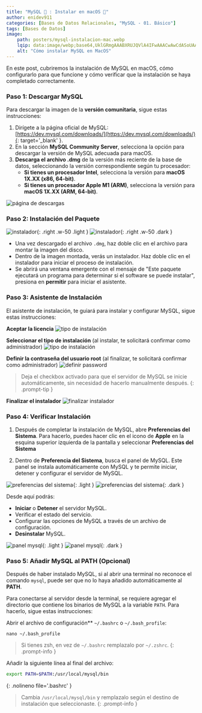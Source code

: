 ```yaml
---
title: "MySQL 🐬 : Instalar en macOS "
author: enidev911
categories: [Bases de Datos Relacionales, "MySQL - 01. Básico"]
tags: [Bases de Datos]
image:
    path: posters/mysql-instalacion-mac.webp
    lqip: data:image/webp;base64,UklGRmgAAABXRUJQVlA4IFwAAACwAwCdASoUAAsAPzmGuVOvKSWisAgB4CcJZwAAWxVRq/jfBzIAAAD+6o2TPtwDHmMtMLGqNV28JUaeMpSE+dN9rSlkweKo/zoYLWo5CQjX6hpuT9oodfcQKIAAAA==
    alt: "Cómo instalar MySQL en MacOS"
---
```


En este post, cubriremos la instalación de MySQL en macOS, cómo configurarlo para que funcione y cómo verificar que la instalación se haya completado correctamente.

### **Paso 1: Descargar MySQL**

Para descargar la imagen de la **versión comunitaria**, sigue estas instrucciones:

1. Dirígete a la página oficial de MySQL: [https://dev.mysql.com/downloads/](https://dev.mysql.com/downloads/){: target='_blank' }.
2. En la sección **MySQL Community Server**, selecciona la opción para descargar la versión de MySQL adecuada para macOS.
3. **Descarga el archivo .dmg** de la versión más reciente de la base de datos, seleccionando la versión correspondiente según tu procesador:
   - **Si tienes un procesador Intel**, selecciona la versión para **macOS 1X.XX (x86, 64-bit)**.
   - **Si tienes un procesador Apple M1 (ARM)**, selecciona la versión para **macOS 1X.XX (ARM, 64-bit)**.

![página de descargas](mysql/mysql-pagina-de-descargas-macos.webp)

### **Paso 2: Instalación del Paquete**

![instalador](mysql/mysql-installer-mac-light.webp){: .right .w-50 .light }
![instalador](mysql/mysql-installer-mac-dark.webp){: .right .w-50 .dark }
- Una vez descargado el archivo `.dmg`, haz doble clic en el archivo para montar la imagen del disco.
- Dentro de la imagen montada, verás un instalador. Haz doble clic en el instalador para iniciar el proceso de instalación.
- Se abrirá una ventana emergente con el mensaje de "Este paquete ejecutará un programa para determinar si el software se puede instalar", presiona en **permitir** para iniciar el asistente. 

### **Paso 3: Asistente de Instalación**

El asistente de instalación, te guiará para instalar y configurar MySQL, sigue estas instrucciones:

**Aceptar la licencia**
![tipo de instalación](mysql/mysql-mac-asistente-licencia.webp)

**Seleccionar el tipo de instalación** (al instalar, te solicitará confirmar como administrador)
![tipo de instalación](mysql/mysql-mac-asistente-tipo-instalacion.webp)

**Definir la contraseña del usuario root** (al finalizar, te solicitará confirmar como administrador)
![definir password](mysql/mysql-mac-asistente-definir-password-root.webp)

> Deja el checkbox activado para que el servidor de MySQL se inicie automáticamente, sin necesidad de hacerlo manualmente después.
{: .prompt-tip }

**Finalizar el instalador**
![finalizar instalador](mysql/mysql-mac-asistente-finalizar.webp)

### **Paso 4: Verificar Instalación**

1. Después de completar la instalación de MySQL, abre **Preferencias del Sistema**. Para hacerlo, puedes hacer clic en el icono de **Apple** en la esquina superior izquierda de la pantalla y seleccionar **Preferencias del Sistema**

2. Dentro de **Preferencia del Sistema**, busca el panel de MySQL. Este panel se instala automáticamente con MySQL y te permite iniciar, detener y configurar el servidor de MySQL.

![preferencias del sistema](mysql/mysql-mac-preferencias-del-sistema-light.webp){: .light }
![preferencias del sistema](mysql/mysql-mac-preferencias-del-sistema-dark.webp){: .dark }

Desde aquí podrás:

- **Iniciar** o **Detener** el servidor MySQL.
- Verificar el estado del servicio.
- Configurar las opciones de MySQL a través de un archivo de configuración.
- **Desinstalar** MySQL.

![panel mysql](mysql/mysql-mac-panel-instancias-light.webp){: .light }
![panel mysql](mysql/mysql-mac-panel-instancias-dark.webp){: .dark }

### **Paso 5: Añadir MySQL al PATH** (Opcional)

Después de haber instalado MySQL, si al abrir una terminal no reconoce el comando `mysql`, puede ser que no lo haya añadido automáticamente al **PATH**.

Para conectarse al servidor desde la terminal, se requiere agregar el directorio que contiene los binarios de MySQL a la variable `PATH`. Para hacerlo, sigue estas instrucciones:

Abrir el archivo de configuración** `~/.bashrc` o `~/.bash_profile`:

```terminal
nano ~/.bash_profile
```

> Si tienes zsh, en vez de `~/.bashrc` remplazalo por `~/.zshrc`.
{: .prompt-info }

Añadir la siguiente línea al final del archivo:

```bash
export PATH=$PATH:/usr/local/mysql/bin
```
{: .nolineno file='.bashrc' }

> Cambia `/usr/local/mysql/bin` y remplazalo según el destino de instalación que seleccionaste.
{: .prompt-info }

